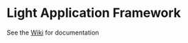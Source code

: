 # Light Application Framework

See the [Wiki](https://github.com/ruediste/laf/wiki) for documentation

